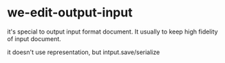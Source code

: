 # we-edit-output-input

it's special to output input format document. It usually to keep high fidelity of input document.

it doesn't use representation, but intput.save/serialize

